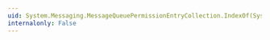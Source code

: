 ```yaml
---
uid: System.Messaging.MessageQueuePermissionEntryCollection.IndexOf(System.Messaging.MessageQueuePermissionEntry)
internalonly: False
---
```


